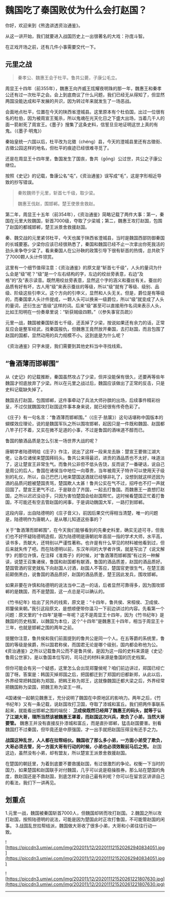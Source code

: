 # 魏国吃了秦国败仗为什么会打赵国？

你好，欢迎来到《熊逸讲透资治通鉴》。

从这一讲开始，我们就要进入战国历史上一出很著名的大戏：孙庞斗智。

在正戏开场之前，还有几件小事需要交代一下。

## 元里之战

> 秦孝公、魏惠王会于杜平。鲁共公薨，子康公毛立。

周显王十四年（前355年），魏惠王向齐威王炫耀夜明珠的那一年，魏惠王和秦孝公还有过一次杜平之会。会上到底商议了什么问题，我们已经无从得知了，但显然两国没能达成和平发展的共识，因为转过年来就发生了一场恶战。

会面地点杜平，位置在今天的陕西省澄城县。这里原本有个杜伯国，出过一位很有名的杜伯，因为被周宣王冤杀，所以鬼魂在光天化日之下盛大出场，当着几千人的面一箭射死了周宣王。《墨子》搜集了这条史料，信誓旦旦地证明这世上真的有鬼。（《墨子·明鬼》）

秦始皇统一六国以后，杜平改为北徵（chéng）县，今天的澄城县里还有古徵街、古徵公园这样的地名，但杜平的痕迹已经很难寻觅了。

还是在周显王十四年里，鲁国发生了国丧，鲁共（gōng）公过世，共公之子康公继位。

按照《史记》的记载，鲁康公名“屯”，《资治通鉴》误写成“毛”，这是字形相近导致的抄写错误。

> 秦败魏师于元里，斩首七千级，取少梁。
> 
> 
> 
> 魏惠王伐赵，围邯郸。楚王使景舍救赵。

第二年，周显王十五年（前354年），《资治通鉴》简略记载了两件大事：第一，秦国在元里大败魏国，斩首7000级，夺取了少梁城；第二，魏惠王攻打赵国，包围了赵国的都城邯郸，楚王派景舍救援赵国。

秦、魏交战的元里紧邻杜平，今天也属于陕西省澄城县，当时是魏国西部防御秦国的长城要塞。少梁你应该已经很熟悉了，秦国和魏国已经不止一次拿出你死我活的劲头来争夺少梁了。看来秦国人在公孙鞅的政策引导下很有斩首的热情，总共砍下了7000颗人头计件领赏。

这里有一个细节值得注意：《资治通鉴》的原文是“斩首七千级”，人头的量词为什么会是“级”呢？“级”是一个左右结构的字，左边的绞丝旁表意，右边“及格”的“及”表示读音。既然用绞丝旁表意，显然这个字的涵义和蚕丝有关。蚕丝的品质有好有坏，古人用“级”来表示蚕丝的等级，所以“级”就有了等级、级别、品级、阶级这些引申义。这个方向的引申义，显然和人头无关。但是，爵位是有等级的，而秦国拿人头计件提成，一颗人头可以换来一级爵位，所以“级”就变成了人头的量词，还衍生出“首级”这样的词。后来“级”甚至可以直接用作名词来表示人头，比如王阳明在一份奏章里说：“斩获贼级四颗。”（《参失事官员疏》）

元里一战，魏国被秦国斩首七千级，还丢掉了少梁，按说如果还有余力的话，正常反应会是整军经武，找秦国报仇，但魏惠王竟然放开秦国，去打赵国，而且包围了赵国的国都，显然动用的兵力规模不小。这到底是为什么呢？

《资治通鉴》只字未提，我们需要到其他史料当中寻找线索。

## “鲁酒薄而邯郸围”

从《史记》的记载推断，秦国虽然攻占了少梁，但并没能保有很久，还要再等些年魏国才彻底放弃了少梁。所以在元里之战过后，魏国应该做出了正常的反击，只是史料记载缺失掉了。

魏国去打赵国，包围邯郸，这件事牵动了兵法大师孙膑的出场，后续事件精彩纷呈，不过仅就魏国攻打赵国这件事本身来说，就已经很有传奇色彩了。

《庄子》有一句名言：“鲁酒薄而邯郸围。”（《庄子·胠箧》）这句话堪称中国版本的蝴蝶效应理论，说的是魏国军队之所以围攻邯郸，起因只是一件既和魏国、赵国都八竿子打不着，又实在微不足道的小事，不过是鲁国的酒味道不醇而已。

鲁国的酿酒品质是怎么引发一场世界大战的呢？

唐朝学者陆德明给《庄子》作注，说出了这样一段来龙去脉：楚宣王要做江湖大佬，让各位诸侯来楚国拜码头。鲁共公来得最迟，进贡的酒品质也不太好，味道淡了，这让楚宣王非常生气。而鲁共公非但不低头告饶，反而说了一番硬话，说自己是周公的后人，鲁国在诸侯当中地位一向尊贵，当年被周天子特许可以使用天子级别的礼仪，所以，自己巴巴儿地来楚国送酒就已经够非礼了，没想到就这样还因为酒的品质问题被楚国责骂，楚国欺人太甚！鲁共公实在气不过，招呼也不打一声就回国了。楚宣王更气不过，于是联合了齐国，一起去打鲁国。而魏惠王一直想打赵国，之所以迟迟没动手，只因为害怕楚国会给赵国帮忙。这时候看楚国正忙着打鲁国，不可能还有空去管赵国的闲事，于是调动魏国大军，一路打到邯郸。

这段内容，出自陆德明的《庄子音义》，前因后果交代得相当清楚，唯一的问题是，陆德明作为唐朝人，是从哪儿知道这些事的？

关于“鲁酒薄而邯郸围”，在今天我们能够看到的先秦史料里，确实无迹可寻，但我们也不好怀疑陆德明造假，因为陆德明是唐朝初年首屈一指的学术大师，水平高，读书多，贡献大，还特别以严谨性著称。也许是有什么罕见的材料被他看到过，但后来就失传了吧。而在陆德明以前，东汉年间的大学者许慎，就是写出了《说文解字》的那位许慎，在注释《淮南子》的时候，对“鲁酒薄而邯郸围”有过另一种解读，说楚王召集诸侯，鲁国和赵国都有献酒，鲁国的酒品质差，赵国的酒品质好。楚国管酒的官吏就私下向赵国人讨酒，赵国人不答应，楚国官吏很生气，在楚王面前颠倒黑白，说鲁国的酒品质好，赵国的酒品质差，楚王因此发兵，围攻邯郸。

如果非要在许慎和陆德明的说法当中二选一的话，后者显然可靠得多，因为围攻邯郸的是魏国，而不是楚国，这一点总是可以确认的。

《竹书纪年》给出了另外的线索，原文是：“十四年，鲁共侯、宋桓侯、卫成侯、郑釐侯来朝。”我引这段原文，是想顺便带你温习一下前边讲过的内容。先看第一个问题：原文里的“十四年”是哪一年呢？这不是周显王十四年，因为《竹书纪年》是魏国的历史档案，以魏国为本位，这个“十四年”是魏惠王十四年，相当于周显王十三年，也就是邯郸之围的两年之前。

提醒你注意，鲁共侯和我们前面提到的鲁共公是同一个人。在五等爵的系统里，鲁国的等级是侯爵，所以国君称侯，而国君无论是哪个级别，国内都会称他为公。《资治通鉴》之所以记载鲁共公而不是鲁共侯，是因为这一段的史料来源是《史记·鲁周公世家》，是以鲁国本位写的，司马迁的材料来源是鲁国的历史档案。

但你可能会有另一个疑惑，这里怎么会出现郑釐侯呢？咱们前边讲过，郑国已经亡国了呀。答案是：韩国灭掉郑国之后，把国都迁到了郑国的旧都新郑，从此以后，外界经常把韩国称为郑国，把韩王称为郑王，这就像魏国迁都大梁之后，外界经常把魏国称为梁国，把魏王称为梁王一样。

4国诸侯一起朝见魏惠王，充分说明了魏国在中原地区的影响力。两年之后，《竹书纪年》又有一条记载，说赵国攻打卫国，夺取了漆城和富丘。我们把两件事联系起来，就能看出邯郸之围的端倪： **卫成侯既然已经拜了魏惠王的码头，就等于认了江湖大哥，理所当然该被魏惠王罩着，而赵国这次兴兵，欺负了小弟，当然大哥要管。** 魏惠王并没有直接反扑漆城和富丘，而是直扑邯郸，猛击赵国要害。别看魏国打不过秦国，但毕竟还是中原强国，才一出手就把赵国压得没有还手之力。

 **战国这种乱世，人人都在拉帮结伙。魏国收了那么多小弟，一方面小弟受了欺负，大哥必须去管，另一方面大哥有行动的时候，小弟也必须效鞍前马后之劳。** 赵国这边，虽然没有小弟，却有盟友，所以楚宣王派景舍救援赵国。

在楚国的朝廷里，为着到底要不要救援赵国，有过很激烈的争论。权衡一下当时的国力，如果楚国和赵国联手对付魏国，几乎可以说是稳操胜券。那么站在楚国的角度，救赵国还是不救赵国，到底怎样才对自己最有利呢？你可以在留言区讲讲自己的看法，我们下一讲再见。

## 划重点

1.元里一战，魏国被秦国斩首7000人，但魏国却转而攻打赵国。
2.魏国之所以攻打赵国，按照陆德明的说法，可能是因为楚国此时正攻打鲁国，不可能管赵国的闲事。
3.战国乱世拉帮结派，魏国做大哥收了很多小弟，大哥和小弟往往行动一致。

![https://piccdn3.umiwi.com/img/202011/12/202011121520262940834051.jpg](https://piccdn3.umiwi.com/img/202011/12/202011121520262940834051.jpg)

![https://piccdn3.umiwi.com/img/202011/12/202011121520261221807630.jpg](https://piccdn3.umiwi.com/img/202011/12/202011121520261221807630.jpg)

---
